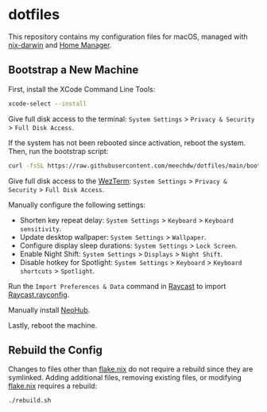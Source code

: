 # dotfiles

This repository contains my configuration files for macOS, managed with [nix-darwin](https://github.com/nix-darwin/nix-darwin) and [Home Manager](https://github.com/nix-community/home-manager).

## Bootstrap a New Machine

First, install the XCode Command Line Tools:

```bash
xcode-select --install
```

Give full disk access to the terminal: `System Settings` > `Privacy & Security` > `Full Disk Access`.

If the system has not been rebooted since activation, reboot the system. Then, run the bootstrap script:

```bash
curl -fsSL https://raw.githubusercontent.com/meechdw/dotfiles/main/bootstrap.sh | bash
```

Give full disk access to the [WezTerm](https://wezterm.org): `System Settings` > `Privacy & Security` > `Full Disk Access`.

Manually configure the following settings:

- Shorten key repeat delay: `System Settings` > `Keyboard` > `Keyboard sensitivity`.
- Update desktop wallpaper: `System Settings` > `Wallpaper`.
- Configure display sleep durations: `System Settings` > `Lock Screen`.
- Enable Night Shift: `System Settings` > `Displays` > `Night Shift`.
- Disable hotkey for Spotlight: `System Settings` > `Keyboard` > `Keyboard shortcuts` > `Spotlight`.

Run the `Import Preferences & Data` command in [Raycast](https://www.raycast.com) to import [Raycast.rayconfig](./Raycast.rayconfig).

Manually install [NeoHub](https://github.com/alex35mil/NeoHub).

Lastly, reboot the machine.

## Rebuild the Config

Changes to files other than [flake.nix](./.config/nix/flake.nix) do not require a rebuild since they are symlinked. Adding additional files, removing existing files, or modifying [flake.nix](./.config/nix/flake.nix) requires a rebuild:

```bash
./rebuild.sh
```
